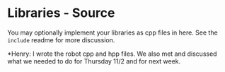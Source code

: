 # Libraries - Source
You may optionally implement your libraries as cpp files in here.
See the `include` readme for more discussion.

*Henry: I wrote the robot cpp and hpp files. We also met and discussed what we needed to do for Thursday 11/2 and for next week.
